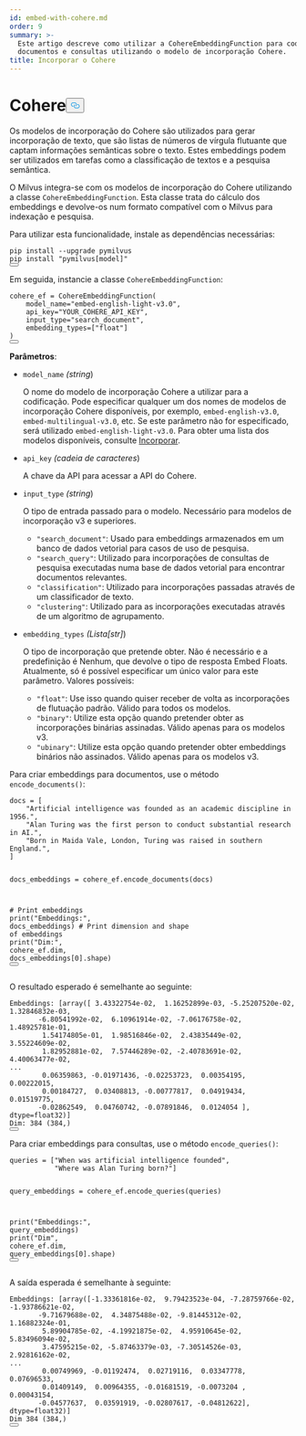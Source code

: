 ```yaml
---
id: embed-with-cohere.md
order: 9
summary: >-
  Este artigo descreve como utilizar a CohereEmbeddingFunction para codificar
  documentos e consultas utilizando o modelo de incorporação Cohere.
title: Incorporar o Cohere
---
```

<h1 id="Cohere" class="common-anchor-header">Cohere<button data-href="#Cohere" class="anchor-icon" translate="no">
      <svg translate="no"
        aria-hidden="true"
        focusable="false"
        height="20"
        version="1.1"
        viewBox="0 0 16 16"
        width="16"
      >
        <path
          fill="#0092E4"
          fill-rule="evenodd"
          d="M4 9h1v1H4c-1.5 0-3-1.69-3-3.5S2.55 3 4 3h4c1.45 0 3 1.69 3 3.5 0 1.41-.91 2.72-2 3.25V8.59c.58-.45 1-1.27 1-2.09C10 5.22 8.98 4 8 4H4c-.98 0-2 1.22-2 2.5S3 9 4 9zm9-3h-1v1h1c1 0 2 1.22 2 2.5S13.98 12 13 12H9c-.98 0-2-1.22-2-2.5 0-.83.42-1.64 1-2.09V6.25c-1.09.53-2 1.84-2 3.25C6 11.31 7.55 13 9 13h4c1.45 0 3-1.69 3-3.5S14.5 6 13 6z"
        ></path>
      </svg>
    </button></h1><p>Os modelos de incorporação do Cohere são utilizados para gerar incorporação de texto, que são listas de números de vírgula flutuante que captam informações semânticas sobre o texto. Estes embeddings podem ser utilizados em tarefas como a classificação de textos e a pesquisa semântica.</p>
<p>O Milvus integra-se com os modelos de incorporação do Cohere utilizando a classe <code translate="no">CohereEmbeddingFunction</code>. Esta classe trata do cálculo dos embeddings e devolve-os num formato compatível com o Milvus para indexação e pesquisa.</p>
<p>Para utilizar esta funcionalidade, instale as dependências necessárias:</p>
<pre><code translate="no" class="language-bash">pip install --upgrade pymilvus
pip install <span class="hljs-string">&quot;pymilvus[model]&quot;</span>
<button class="copy-code-btn"></button></code></pre>
<p>Em seguida, instancie a classe <code translate="no">CohereEmbeddingFunction</code>:</p>
<pre><code translate="no" class="language-python">cohere_ef = <span class="hljs-title class_">CohereEmbeddingFunction</span>(
    model_name=<span class="hljs-string">&quot;embed-english-light-v3.0&quot;</span>,
    api_key=<span class="hljs-string">&quot;YOUR_COHERE_API_KEY&quot;</span>,
    input_type=<span class="hljs-string">&quot;search_document&quot;</span>,
    embedding_types=[<span class="hljs-string">&quot;float&quot;</span>]
)
<button class="copy-code-btn"></button></code></pre>
<p><strong>Parâmetros</strong>:</p>
<ul>
<li><p><code translate="no">model_name</code> <em>(string</em>)</p>
<p>O nome do modelo de incorporação Cohere a utilizar para a codificação. Pode especificar qualquer um dos nomes de modelos de incorporação Cohere disponíveis, por exemplo, <code translate="no">embed-english-v3.0</code>, <code translate="no">embed-multilingual-v3.0</code>, etc. Se este parâmetro não for especificado, será utilizado <code translate="no">embed-english-light-v3.0</code>. Para obter uma lista dos modelos disponíveis, consulte <a href="https://docs.cohere.com/docs/models#embed">Incorporar</a>.</p></li>
<li><p><code translate="no">api_key</code> <em>(cadeia de caracteres</em>)</p>
<p>A chave da API para acessar a API do Cohere.</p></li>
<li><p><code translate="no">input_type</code> <em>(string</em>)</p>
<p>O tipo de entrada passado para o modelo. Necessário para modelos de incorporação v3 e superiores.</p>
<ul>
<li><code translate="no">&quot;search_document&quot;</code>: Usado para embeddings armazenados em um banco de dados vetorial para casos de uso de pesquisa.</li>
<li><code translate="no">&quot;search_query&quot;</code>: Utilizado para incorporações de consultas de pesquisa executadas numa base de dados vetorial para encontrar documentos relevantes.</li>
<li><code translate="no">&quot;classification&quot;</code>: Utilizado para incorporações passadas através de um classificador de texto.</li>
<li><code translate="no">&quot;clustering&quot;</code>: Utilizado para as incorporações executadas através de um algoritmo de agrupamento.</li>
</ul></li>
<li><p><code translate="no">embedding_types</code> <em>(Lista[str]</em>)</p>
<p>O tipo de incorporação que pretende obter. Não é necessário e a predefinição é Nenhum, que devolve o tipo de resposta Embed Floats. Atualmente, só é possível especificar um único valor para este parâmetro. Valores possíveis:</p>
<ul>
<li><code translate="no">&quot;float&quot;</code>: Use isso quando quiser receber de volta as incorporações de flutuação padrão. Válido para todos os modelos.</li>
<li><code translate="no">&quot;binary&quot;</code>: Utilize esta opção quando pretender obter as incorporações binárias assinadas. Válido apenas para os modelos v3.</li>
<li><code translate="no">&quot;ubinary&quot;</code>: Utilize esta opção quando pretender obter embeddings binários não assinados. Válido apenas para os modelos v3.</li>
</ul></li>
</ul>
<p>Para criar embeddings para documentos, use o método <code translate="no">encode_documents()</code>:</p>
<pre><code translate="no" class="language-python">docs = [
    <span class="hljs-string">&quot;Artificial intelligence was founded as an academic discipline in 1956.&quot;</span>,
    <span class="hljs-string">&quot;Alan Turing was the first person to conduct substantial research in AI.&quot;</span>,
    <span class="hljs-string">&quot;Born in Maida Vale, London, Turing was raised in southern England.&quot;</span>,
]

docs_embeddings = cohere_ef.encode_documents(docs)

<span class="hljs-comment"># Print embeddings</span>
<span class="hljs-built_in">print</span>(<span class="hljs-string">&quot;Embeddings:&quot;</span>, docs_embeddings)
<span class="hljs-comment"># Print dimension and shape of embeddings</span>
<span class="hljs-built_in">print</span>(<span class="hljs-string">&quot;Dim:&quot;</span>, cohere_ef.dim, docs_embeddings[<span class="hljs-number">0</span>].shape)
<button class="copy-code-btn"></button></code></pre>
<p>O resultado esperado é semelhante ao seguinte:</p>
<pre><code translate="no" class="language-python">Embeddings: [array([ <span class="hljs-number">3.43322754e-02</span>,  <span class="hljs-number">1.16252899e-03</span>, <span class="hljs-number">-5.25207520e-02</span>,  <span class="hljs-number">1.32846832e-03</span>,
       <span class="hljs-number">-6.80541992e-02</span>,  <span class="hljs-number">6.10961914e-02</span>, <span class="hljs-number">-7.06176758e-02</span>,  <span class="hljs-number">1.48925781e-01</span>,
        <span class="hljs-number">1.54174805e-01</span>,  <span class="hljs-number">1.98516846e-02</span>,  <span class="hljs-number">2.43835449e-02</span>,  <span class="hljs-number">3.55224609e-02</span>,
        <span class="hljs-number">1.82952881e-02</span>,  <span class="hljs-number">7.57446289e-02</span>, <span class="hljs-number">-2.40783691e-02</span>,  <span class="hljs-number">4.40063477e-02</span>,
...
        <span class="hljs-number">0.06359863</span>, <span class="hljs-number">-0.01971436</span>, <span class="hljs-number">-0.02253723</span>,  <span class="hljs-number">0.00354195</span>,  <span class="hljs-number">0.00222015</span>,
        <span class="hljs-number">0.00184727</span>,  <span class="hljs-number">0.03408813</span>, <span class="hljs-number">-0.00777817</span>,  <span class="hljs-number">0.04919434</span>,  <span class="hljs-number">0.01519775</span>,
       <span class="hljs-number">-0.02862549</span>,  <span class="hljs-number">0.04760742</span>, <span class="hljs-number">-0.07891846</span>,  <span class="hljs-number">0.0124054</span> ], dtype=<span class="hljs-type">float32</span>)]
Dim: <span class="hljs-number">384</span> (<span class="hljs-number">384</span>,)
<button class="copy-code-btn"></button></code></pre>
<p>Para criar embeddings para consultas, use o método <code translate="no">encode_queries()</code>:</p>
<pre><code translate="no" class="language-python">queries = [<span class="hljs-string">&quot;When was artificial intelligence founded&quot;</span>, 
           <span class="hljs-string">&quot;Where was Alan Turing born?&quot;</span>]

query_embeddings = cohere_ef.encode_queries(queries)

<span class="hljs-built_in">print</span>(<span class="hljs-string">&quot;Embeddings:&quot;</span>, query_embeddings)
<span class="hljs-built_in">print</span>(<span class="hljs-string">&quot;Dim&quot;</span>, cohere_ef.dim, query_embeddings[<span class="hljs-number">0</span>].shape)
<button class="copy-code-btn"></button></code></pre>
<p>A saída esperada é semelhante à seguinte:</p>
<pre><code translate="no" class="language-python">Embeddings: [array([<span class="hljs-number">-1.33361816e-02</span>,  <span class="hljs-number">9.79423523e-04</span>, <span class="hljs-number">-7.28759766e-02</span>, <span class="hljs-number">-1.93786621e-02</span>,
       <span class="hljs-number">-9.71679688e-02</span>,  <span class="hljs-number">4.34875488e-02</span>, <span class="hljs-number">-9.81445312e-02</span>,  <span class="hljs-number">1.16882324e-01</span>,
        <span class="hljs-number">5.89904785e-02</span>, <span class="hljs-number">-4.19921875e-02</span>,  <span class="hljs-number">4.95910645e-02</span>,  <span class="hljs-number">5.83496094e-02</span>,
        <span class="hljs-number">3.47595215e-02</span>, <span class="hljs-number">-5.87463379e-03</span>, <span class="hljs-number">-7.30514526e-03</span>,  <span class="hljs-number">2.92816162e-02</span>,
...
        <span class="hljs-number">0.00749969</span>, <span class="hljs-number">-0.01192474</span>,  <span class="hljs-number">0.02719116</span>,  <span class="hljs-number">0.03347778</span>,  <span class="hljs-number">0.07696533</span>,
        <span class="hljs-number">0.01409149</span>,  <span class="hljs-number">0.00964355</span>, <span class="hljs-number">-0.01681519</span>, <span class="hljs-number">-0.0073204</span> ,  <span class="hljs-number">0.00043154</span>,
       <span class="hljs-number">-0.04577637</span>,  <span class="hljs-number">0.03591919</span>, <span class="hljs-number">-0.02807617</span>, <span class="hljs-number">-0.04812622</span>], dtype=<span class="hljs-type">float32</span>)]
Dim <span class="hljs-number">384</span> (<span class="hljs-number">384</span>,)
<button class="copy-code-btn"></button></code></pre>
